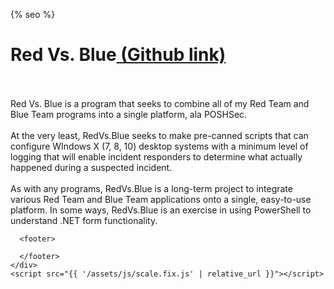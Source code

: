<html lang="{{ site.lang | default: "en-US" }}">
  <head>
    <meta charset="utf-8">
    <meta http-equiv="X-UA-Compatible" content="chrome=1">

{% seo %}
    <meta name="viewport" content="width=device-width">
    <!--[if lt IE 9]>
    <script src="//html5shiv.googlecode.com/svn/trunk/html5.js"></script>
    <![endif]-->
    <title>🔒🛡️ Jacob Kelley's Github 🛡️🔒</title>
  </head>
  <body>
    <div class="wrapper">
      <h1>Red Vs. Blue<a href="https://github.com/exaybachay-ak/RedVsBlue"> (Github link)</a></h1>
        <br /><br />
        Red Vs. Blue is a program that seeks to combine all of my Red Team and Blue Team programs into a single platform, ala POSHSec.<br /><br />
        At the very least, RedVs.Blue seeks to make pre-canned scripts that can configure WIndows X (7, 8, 10) desktop systems with a minimum level of logging that will enable incident responders to determine what actually happened during a suspected incident.<br /><br />
        As with any programs, RedVs.Blue is a long-term project to integrate various Red Team and Blue Team applications onto a single, easy-to-use platform.  In some ways, RedVs.Blue is an exercise in using PowerShell to understand .NET form functionality.
      
      <footer>

      </footer>
    </div>
    <script src="{{ '/assets/js/scale.fix.js' | relative_url }}"></script>

  </body>
</html>

